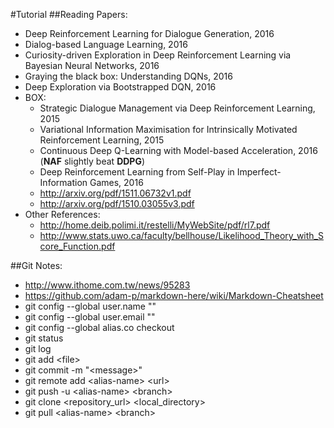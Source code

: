 #Tutorial
##Reading Papers:
- Deep Reinforcement Learning for Dialogue Generation, 2016
- Dialog-based Language Learning, 2016
- Curiosity-driven Exploration in Deep Reinforcement Learning via Bayesian Neural Networks, 2016
- Graying the black box: Understanding DQNs, 2016
- Deep Exploration via Bootstrapped DQN, 2016
- BOX:
  - Strategic Dialogue Management via Deep Reinforcement Learning, 2015
  - Variational Information Maximisation for Intrinsically Motivated Reinforcement Learning, 2015
  - Continuous Deep Q-Learning with Model-based Acceleration, 2016  (**NAF** slightly beat **DDPG**)
  - Deep Reinforcement Learning from Self-Play in Imperfect-Information Games, 2016
  - http://arxiv.org/pdf/1511.06732v1.pdf
  - http://arxiv.org/pdf/1510.03055v3.pdf
- Other References:
  - http://home.deib.polimi.it/restelli/MyWebSite/pdf/rl7.pdf
  - http://www.stats.uwo.ca/faculty/bellhouse/Likelihood_Theory_with_Score_Function.pdf

##Git Notes:
- http://www.ithome.com.tw/news/95283
- https://github.com/adam-p/markdown-here/wiki/Markdown-Cheatsheet
- git config --global user.name ""
- git config --global user.email ""
- git config --global alias.co checkout
- git status
- git log
- git add \<file\>
- git commit -m "\<message\>"
- git remote add \<alias-name\> \<url\>
- git push -u \<alias-name\> \<branch\>
- git clone \<repository_url\> \<local_directory\>
- git pull \<alias-name\> \<branch\>
